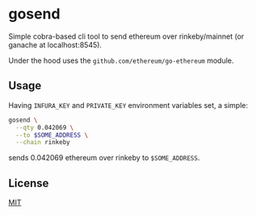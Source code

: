 # gosend

Simple cobra-based cli tool to send ethereum over rinkeby/mainnet (or ganache
at localhost:8545).

Under the hood uses the `github.com/ethereum/go-ethereum` module.

## Usage

Having `INFURA_KEY` and `PRIVATE_KEY` environment variables set, a simple:

```sh
gosend \
  --qty 0.042069 \
  --to $SOME_ADDRESS \
  --chain rinkeby
```

sends 0.042069 ethereum over rinkeby to `$SOME_ADDRESS`.

## License

[MIT](https://github.com/piotrostr/gosend/blob/main/LICENSE)
